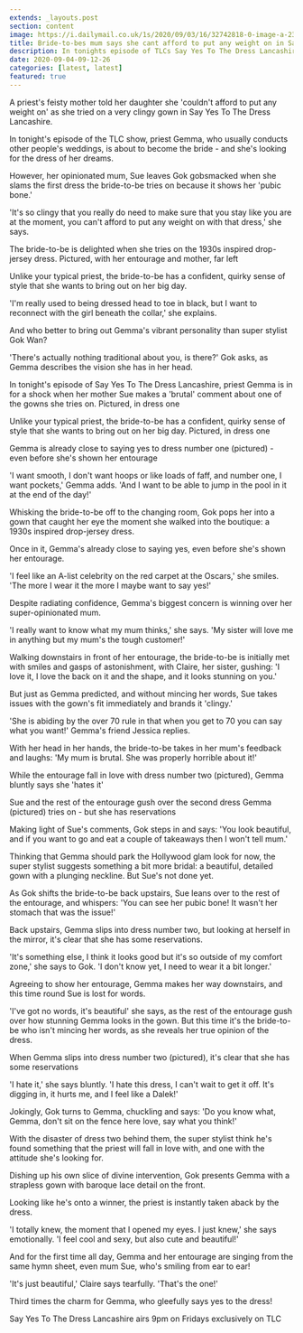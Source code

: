 ```yaml
---
extends: _layouts.post
section: content
image: https://i.dailymail.co.uk/1s/2020/09/03/16/32742818-0-image-a-23_1599148209770.jpg 
title: Bride-to-bes mum says she cant afford to put any weight on in Say Yes To The Dress Lancashire 
description: In tonights episode of TLCs Say Yes To The Dress Lancashire, bride-to-be Gemma is taken aback by her outspoken mum Sue - who slams one of the clingy dresses she tries on. 
date: 2020-09-04-09-12-26 
categories: [latest, latest] 
featured: true 
--- 
```

A priest's feisty mother told her daughter she 'couldn't afford to put any weight on' as she tried on a very clingy gown in Say Yes To The Dress Lancashire.

In tonight's episode of the TLC show, priest Gemma, who usually conducts other people's weddings, is about to become the bride - and she's looking for the dress of her dreams. 

However, her opinionated mum, Sue leaves Gok gobsmacked when she slams the first dress the bride-to-be tries on because it shows her 'pubic bone.' 

'It's so clingy that you really do need to make sure that you stay like you are at the moment, you can't afford to put any weight on with that dress,' she says. 

The bride-to-be is delighted when she tries on the 1930s inspired drop-jersey dress. Pictured, with her entourage and mother, far left

Unlike your typical priest, the bride-to-be has a confident, quirky sense of style that she wants to bring out on her big day. 

'I'm really used to being dressed head to toe in black, but I want to reconnect with the girl beneath the collar,' she explains. 

And who better to bring out Gemma's vibrant personality than super stylist Gok Wan? 

'There's actually nothing traditional about you, is there?' Gok asks, as Gemma describes the vision she has in her head.  

In tonight's episode of Say Yes To The Dress Lancashire, priest Gemma is in for a shock when her mother Sue makes a 'brutal' comment about one of the gowns she tries on. Pictured, in dress one

Unlike your typical priest, the bride-to-be has a confident, quirky sense of style that she wants to bring out on her big day. Pictured, in dress one 

Gemma is already close to saying yes to dress number one (pictured) - even before she's shown her entourage

'I want smooth, I don't want hoops or like loads of faff, and number one, I want pockets,' Gemma adds. 'And I want to be able to jump in the pool in it at the end of the day!' 

Whisking the bride-to-be off to the changing room, Gok pops her into a gown that caught her eye the moment she walked into the boutique: a 1930s inspired drop-jersey dress. 

Once in it, Gemma's already close to saying yes, even before she's shown her entourage.

'I feel like an A-list celebrity on the red carpet at the Oscars,' she smiles. 'The more I wear it the more I maybe want to say yes!' 

Despite radiating confidence, Gemma's biggest concern is winning over her super-opinionated mum. 

'I really want to know what my mum thinks,' she says. 'My sister will love me in anything but my mum's the tough customer!'

Walking downstairs in front of her entourage, the bride-to-be is initially met with smiles and gasps of astonishment, with Claire, her sister, gushing: 'I love it, I love the back on it and the shape, and it looks stunning on you.'

But just as Gemma predicted, and without mincing her words, Sue takes issues with the gown's fit immediately and brands it 'clingy.' 

'She is abiding by the over 70 rule in that when you get to 70 you can say what you want!' Gemma's friend Jessica replies. 

With her head in her hands, the bride-to-be takes in her mum's feedback and laughs: 'My mum is brutal. She was properly horrible about it!' 

While the entourage fall in love with dress number two (pictured), Gemma bluntly says she 'hates it' 

Sue and the rest of the entourage gush over the second dress Gemma (pictured) tries on - but she has reservations 

Making light of Sue's comments, Gok steps in and says: 'You look beautiful, and if you want to go and eat a couple of takeaways then I won't tell mum.' 

Thinking that Gemma should park the Hollywood glam look for now, the super stylist suggests something a bit more bridal: a beautiful, detailed gown with a plunging neckline. But Sue's not done yet. 

As Gok shifts the bride-to-be back upstairs, Sue leans over to the rest of the entourage, and whispers: 'You can see her pubic bone! It wasn't her stomach that was the issue!'

Back upstairs, Gemma slips into dress number two, but looking at herself in the mirror, it's clear that she has some reservations. 

'It's something else, I think it looks good but it's so outside of my comfort zone,' she says to Gok. 'I don't know yet, I need to wear it a bit longer.' 

Agreeing to show her entourage, Gemma makes her way downstairs, and this time round Sue is lost for words. 

'I've got no words, it's beautiful' she says, as the rest of the entourage gush over how stunning Gemma looks in the gown. But this time it's the bride-to-be who isn't mincing her words, as she reveals her true opinion of the dress. 

When Gemma slips into dress number two (pictured), it's clear that she has some reservations

'I hate it,' she says bluntly. 'I hate this dress, I can't wait to get it off. It's digging in, it hurts me, and I feel like a Dalek!' 

Jokingly, Gok turns to Gemma, chuckling and says: 'Do you know what, Gemma, don't sit on the fence here love, say what you think!' 

With the disaster of dress two behind them, the super stylist think he's found something that the priest will fall in love with, and one with the attitude she's looking for. 

Dishing up his own slice of divine intervention, Gok presents Gemma with a strapless gown with baroque lace detail on the front. 

Looking like he's onto a winner, the priest is instantly taken aback by the dress. 

'I totally knew, the moment that I opened my eyes. I just knew,' she says emotionally. 'I feel cool and sexy, but also cute and beautiful!' 

And for the first time all day, Gemma and her entourage are singing from the same hymn sheet, even mum Sue, who's smiling from ear to ear! 

'It's just beautiful,' Claire says tearfully. 'That's the one!' 

Third times the charm for Gemma, who gleefully says yes to the dress!

Say Yes To The Dress Lancashire airs 9pm on Fridays exclusively on TLC 


